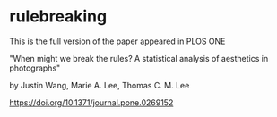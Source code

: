# rulebreaking
This is the full version of the paper appeared in PLOS ONE

"When might we break the rules? A statistical analysis of aesthetics in photographs"

by Justin Wang, Marie A. Lee, Thomas C. M. Lee

https://doi.org/10.1371/journal.pone.0269152
